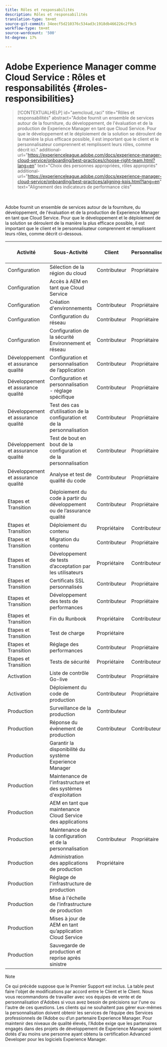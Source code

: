 ```yaml
---
title: Rôles et responsabilités
description: Rôles et responsabilités
translation-type: tm+mt
source-git-commit: 34eecf5d210376c534ad3c1918db466226c2f9c5
workflow-type: tm+mt
source-wordcount: '500'
ht-degree: 17%

---
```



# Adobe Experience Manager comme Cloud Service : Rôles et responsabilités {#roles-responsibilities}

>[!CONTEXTUALHELP]
>id="aemcloud_raci"
>title="Rôles et responsabilités"
>abstract="Adobe fournit un ensemble de services autour de la fourniture, du développement, de l&#39;évaluation et de la production de Experience Manager en tant que Cloud Service. Pour que le développement et le déploiement de la solution se déroulent de la manière la plus efficace possible, il est important que le client et le personnalisateur comprennent et remplissent leurs rôles, comme décrit ici."
>additional-url="https://experienceleague.adobe.com/docs/experience-manager-cloud-service/onboarding/best-practices/choose-right-team.html?lang=en" text="Choix des personnes appropriées, rôles appropriés"
>additional-url="https://experienceleague.adobe.com/docs/experience-manager-cloud-service/onboarding/best-practices/aligning-kpis.html?lang=en" text="Alignement des indicateurs de performance clés"

<br></br>
Adobe fournit un ensemble de services autour de la fourniture, du développement, de l&#39;évaluation et de la production de Experience Manager en tant que Cloud Service. Pour que le développement et le déploiement de la solution se déroulent de la manière la plus efficace possible, il est important que le client et le personnalisateur comprennent et remplissent leurs rôles, comme décrit ci-dessous.


| Activité | Sous-Activité | Client | Personnaliseur | Adobe | Fonctionnalité de Cloud Manager |
|---------------------------------|-------------------------------------------------------|-------------|-------------|---------|-----------------------------|
| Configuration | Sélection de la région du cloud | Contributeur | Propriétaire | Conseiller | Oui |
| Configuration | Accès à AEM en tant que Cloud Service |  |  | Propriétaire | Oui |
| Configuration | Création d&#39;environnements | Contributeur | Propriétaire | Conseiller | Oui |
| Configuration | Configuration du réseau | Contributeur | Propriétaire | Conseiller | Oui |
| Configuration | Configuration de la sécurité Environnement et réseau | Contributeur | Propriétaire | Conseiller | Oui |
| Développement et assurance qualité | Configuration et personnalisation de l’application | Contributeur | Propriétaire |  |  |
| Développement et assurance qualité | Configuration et personnalisation - réglage spécifique | Contributeur | Propriétaire |  |  |
| Développement et assurance qualité | Test des cas d’utilisation de la configuration et de la personnalisation | Contributeur | Propriétaire |  |  |
| Développement et assurance qualité | Test de bout en bout de la configuration et de la personnalisation | Contributeur | Propriétaire |  |  |
| Développement et assurance qualité | Analyse et test de qualité du code | Contributeur | Propriétaire | Conseiller | Oui |
| Etapes et Transition | Déploiement du code à partir du développement ou de l’assurance qualité | Contributeur | Propriétaire | Conseiller | Oui |
| Etapes et Transition | Déploiement du contenu | Propriétaire | Contributeur |  |  |
| Etapes et Transition | Migration du contenu | Contributeur | Propriétaire |  |  |
| Etapes et Transition | Développement de tests d’acceptation par les utilisateurs | Propriétaire | Contributeur |  |  |
| Etapes et Transition | Certificats SSL personnalisés | Contributeur | Propriétaire | Conseiller | Oui |
| Etapes et Transition | Développement des tests de performances | Contributeur | Propriétaire |  |  |
| Etapes et Transition | Fin du Runbook | Propriétaire | Contributeur |  |  |
| Etapes et Transition | Test de charge | Propriétaire |  |  |  |
| Etapes et Transition | Réglage des performances | Contributeur | Propriétaire |  |  |
| Etapes et Transition | Tests de sécurité | Propriétaire | Contributeur |  |  |
| Activation | Liste de contrôle Go-live | Contributeur | Propriétaire |  |  |
| Activation | Déploiement du code de production | Contributeur | Propriétaire | Conseiller | Oui |
| Production | Surveillance de la production | Contributeur |  | Propriétaire |  |
| Production | Réponse du événement de production | Contributeur | Contributeur | Propriétaire |  |
| Production | Garantir la disponibilité du système Experience Manager |  |  | Propriétaire |  |
| Production | Maintenance de l&#39;infrastructure et des systèmes d&#39;exploitation |  |  | Propriétaire |  |
| Production | AEM en tant que maintenance Cloud Service des applications |  |  | Propriétaire |  |
| Production | Maintenance de la configuration et de la personnalisation | Contributeur | Propriétaire |  |  |
| Production | Administration des applications de production | Propriétaire |  |  |  |
| Production | Réglage de l&#39;infrastructure de production |  |  | Propriétaire |  |
| Production | Mise à l&#39;échelle de l&#39;infrastructure de production |  |  | Propriétaire |  |
| Production | Mises à jour de AEM en tant qu’application Cloud Service |  |  | Propriétaire |  |
| Production | Sauvegarde de production et reprise après sinistre |  |  | Propriétaire |  |

>[!NOTE]
>
> Ce qui précède suppose que le Premier Support est inclus. La table peut faire l&#39;objet de modifications par accord entre le Client et le Client. Nous vous recommandons de travailler avec vos équipes de vente et de personnalisation d&#39;Adobes si vous avez besoin de précisions sur l&#39;une ou l&#39;autre de ces questions.
> Les clients qui ne souhaitent pas gérer eux-mêmes la personnalisation doivent obtenir les services de l’équipe des Services professionnels de l’Adobe ou d’un partenaire Experience Manager.
>Pour maintenir des niveaux de qualité élevés, l&#39;Adobe exige que les partenaires engagés dans des projets de développement de Experience Manager soient dotés d&#39;au moins une personne ayant obtenu la certification Advanced Developer pour les logiciels Experience Manager.
